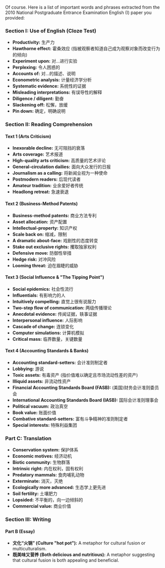 Of course. Here is a list of important words and phrases extracted from the 2010 National Postgraduate Entrance Examination English (I) paper you provided:

### Section I: Use of English (Cloze Test)

*   **Productivity:** 生产力
*   **Hawthorne effect:** 霍桑效应 (指被观察者知道自己成为观察对象而改变行为的倾向)
*   **Experiment upon:** 对…进行实验
*   **Perplexing:** 令人困惑的
*   **Accounts of:** 对…的描述、说明
*   **Econometric analysis:** 计量经济学分析
*   **Systematic evidence:** 系统性的证据
*   **Misleading interpretations:** 有误导性的解释
*   **Diligence / diligent:** 勤奋
*   **Slackening off:** 松懈，放缓
*   **Pin down:** 确定，明确说明

### Section II: Reading Comprehension

#### Text 1 (Arts Criticism)
*   **Inexorable decline:** 无可阻挡的衰落
*   **Arts coverage:** 艺术报道
*   **High-quality arts criticism:** 高质量的艺术评论
*   **General-circulation dailies:** 面向大众发行的日报
*   **Journalism as a calling:** 将新闻业视为一种使命
*   **Postmodern readers:** 后现代读者
*   **Amateur tradition:** 业余爱好者传统
*   **Headlong retreat:** 急速衰退

#### Text 2 (Business-Method Patents)
*   **Business-method patents:** 商业方法专利
*   **Asset allocation:** 资产配置
*   **Intellectual-property:** 知识产权
*   **Scale back on:** 缩减，限制
*   **A dramatic about-face:** 戏剧性的态度转变
*   **Stake out exclusive rights:** 攫取独家权利
*   **Defensive move:** 防御性举措
*   **Hedge risk:** 对冲风险
*   **Looming threat:** 迫在眉睫的威胁

#### Text 3 (Social Influence & "The Tipping Point")
*   **Social epidemics:** 社会性流行
*   **Influentials:** 有影响力的人
*   **Intuitively compelling:** 直觉上很有说服力
*   **Two-step flow of communication:** 两级传播理论
*   **Anecdotal evidence:** 传闻证据，轶事证据
*   **Interpersonal influence:** 人际影响
*   **Cascade of change:** 连锁变化
*   **Computer simulations:** 计算机模拟
*   **Critical mass:** 临界数量，关键数量

#### Text 4 (Accounting Standards & Banks)
*   **Accounting standard-setters:** 会计准则制定者
*   **Lobbying:** 游说
*   **Toxic assets:** 有毒资产 (指价值难以确定且市场流动性差的资产)
*   **Illiquid assets:** 非流动性资产
*   **Financial Accounting Standards Board (FASB):** (美国)财务会计准则委员会
*   **International Accounting Standards Board (IASB):** 国际会计准则理事会
*   **Political vacuum:** 政治真空
*   **Book value:** 账面价值
*   **Combative standard-setters:** 富有斗争精神的准则制定者
*   **Special interests:** 特殊利益集团

### Part C: Translation

*   **Conservation system:** 保护体系
*   **Economic motives:** 经济动机
*   **Biotic community:** 生物群落
*   **Intrinsic right:** 内在权利，固有权利
*   **Predatory mammals:** 食肉哺乳动物
*   **Exterminate:** 消灭，灭绝
*   **Ecologically more advanced:** 生态学上更先进
*   **Soil fertility:** 土壤肥力
*   **Lopsided:** 不平衡的，向一边倾斜的
*   **Commercial value:** 商业价值

### Section III: Writing

#### Part B (Essay)
*   **文化“火锅” (Culture "hot pot"):** A metaphor for cultural fusion or multiculturalism.
*   **既美味又营养 (Both delicious and nutritious):** A metaphor suggesting that cultural fusion is both appealing and beneficial.